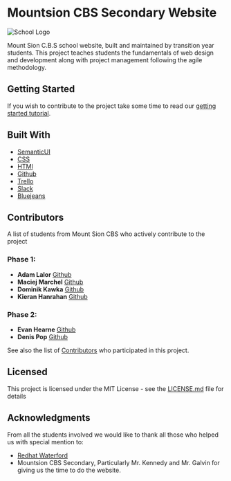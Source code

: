 # Mountsion CBS Secondary Website

![School Logo](assets/images/crest.jpg)

Mount Sion C.B.S school website, built and maintained by transition year students. This project teaches students the fundamentals of web design and development along with project management following the agile methodology.

## Getting Started

If you wish to contribute to the project take some time to read our [getting started tutorial](./docs/Tutorial.md).

## Built With

* [SemanticUI](https://semantic-ui.com/) 
* [CSS](https://en.wikipedia.org/wiki/Cascading_Style_Sheets)
* [HTMl](https://en.wikipedia.org/wiki/HTML)
* [Github](https://www.github.com)
* [Trello](https://www.trello.com)
* [Slack](https://www.slack.com)
* [Bluejeans](https://www.bluejeans.com)

## Contributors

A list of students from Mount Sion CBS who actively contribute to the project

### Phase 1:
* **Adam Lalor** [Github](https://github.com/AdamLalor)
* **Maciej Marchel** [Github](https://github.com/maciejmarchel12)
* **Dominik Kawka** [Github](https://github.com/dominikkawka)
* **Kieran Hanrahan** [Github](https://github.com/kieranhanrahan)

### Phase 2:
* **Evan Hearne** [Github](https://github.com/evanhearne)
* **Denis Pop** [Github](https://github.com/denispop9)

See also the list of [Contributors](https://github.com/MountSionCBSSecondary/SchoolWebsite/graphs/contributors) who participated in this project.

## Licensed
  
This project is licensed under the MIT License - see the [LICENSE.md](https://github.com/MountSionCBSSecondary/SchoolWebsite/blob/master/LICENCE.md) file for details

## Acknowledgments

From all the students involved we would like to thank all those who helped us with special mention to:

* [Redhat Waterford](https://twitter.com/redhatmobile)
* Mountsion CBS Secondary, Particularly Mr. Kennedy and Mr. Galvin for giving us the time to do the website.